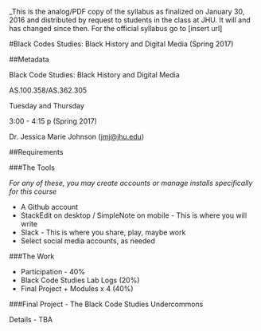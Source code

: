 _This is the analog/PDF copy of the syllabus as finalized on January 30, 2016 and distributed by request to students in the class at JHU. It will and has changed since then. For the official syllabus go to [insert url]


#Black Codes Studies: Black History and Digital Media (Spring 2017)

##Metadata

Black Code Studies: Black History and Digital Media

AS.100.358/AS.362.305

Tuesday and Thursday

3:00 - 4:15 p (Spring 2017)

Dr. Jessica Marie Johnson (jmj@jhu.edu)


##Requirements

###The Tools

*For any of these, you may create accounts or manage installs specifically for this course*

* A Github account 
* StackEdit on desktop / SimpleNote on mobile - This is where you will write
* Slack - This is where you share, play, maybe work 
* Select social media accounts, as needed

###The Work

* Participation - 40% 
* Black Code Studies Lab Logs (20%)
* Final Project + Modules x 4 (40%)

###Final Project - The Black Code Studies Undercommons

Details - TBA
